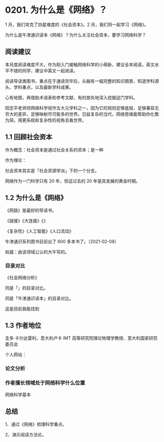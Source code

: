 # 0201. 为什么是《网络》？

1 月，我们攻克了四星难度的《社会资本》。2 月，我们将一起学习《网络》。

为什么是牛津通识读本《网络》？为什么关注社会资本，要学习网络科学？

## 阅读建议

本月度阅读难度不大，作为刚入门接触网络科学的小萌新，建议全本阅读。英文水平不错的同学，建议中英文一起阅读。

阅读导读类图书，重点在于通读完毕后，头脑有一幅完整的知识图景，知道学科源头、学科重点，以及最新学科成果。

心有地图，再借助术语表和参考文献，有的放矢地深入挖掘这门学科。

阳志平老师将网络科学视作五大元学科之一，因为它的规则足够底层，足够兼容无穷大的差异，足够映射尽可能多的世界。日益复杂的当代，网络思维能帮助你化繁为简，用更系统和复杂性的视角去看世界。

## 1.1 回顾社会资本

作为概念：社会资本是通过社会关系的资本；是一种

作为理论：

社会资本其实是「社会资源学派」下的一个分支。

网络作为一门科学只有 20 年，但这过去的 20 年是其发展的黄金时期。

## 1.2 为什么是《网络》

《网路》是最好的导读书。

《链接》《大连接》《》

《复杂性》《人工智能》《人口流动》

牛津通识系列图书目前出了 600 多本书了。（2021-02-08）

权威：由该领域公认的大牛写的。

### 目录对比

《社会网络分析》

同是「」的目录对比。

同是「牛津通识读本」的目录对比。

这是目前我能找到

## 1.3 作者地位

圭多·卡尔达雷利，意大利卢卡 IMT 高等研究院理论物理学教授、意大利国家研究委员会

个人网站：

### 论文分析

### 作者擅长领域处于网络科学什么位置

网络科学基本

## 总结

1、通过《网络》梳理科学重点。

2、演示阅读方法论。